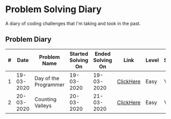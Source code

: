 # Problem Solving Diary 
A diary of coding challenges that I'm taking and took in the past. 

## Problem Diary

|#| Date | Problem Name  | Started Solving On| Ended Solving On | Link | Level | Succeed?
|--|--|--|--|--|--|--|--|
| 1 |19-03-2020  | Day of the Programmer  |19-03-2020|19-03-2020| [ClickHere](https://www.hackerrank.com/challenges/day-of-the-programmer/problem) | Easy | Yes
| 2 |20-03-2020  | Counting Valleys  |20-03-2020|21-03-2020| [ClickHere]([https://www.hackerrank.com/challenges/counting-valleys/problem](https://www.hackerrank.com/challenges/counting-valleys/problem)) | Easy | Yes
